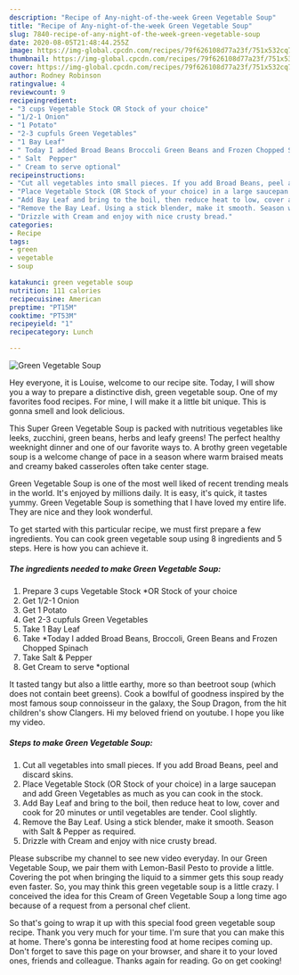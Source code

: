 ```yaml
---
description: "Recipe of Any-night-of-the-week Green Vegetable Soup"
title: "Recipe of Any-night-of-the-week Green Vegetable Soup"
slug: 7840-recipe-of-any-night-of-the-week-green-vegetable-soup
date: 2020-08-05T21:48:44.255Z
image: https://img-global.cpcdn.com/recipes/79f626108d77a23f/751x532cq70/green-vegetable-soup-recipe-main-photo.jpg
thumbnail: https://img-global.cpcdn.com/recipes/79f626108d77a23f/751x532cq70/green-vegetable-soup-recipe-main-photo.jpg
cover: https://img-global.cpcdn.com/recipes/79f626108d77a23f/751x532cq70/green-vegetable-soup-recipe-main-photo.jpg
author: Rodney Robinson
ratingvalue: 4
reviewcount: 9
recipeingredient:
- "3 cups Vegetable Stock OR Stock of your choice"
- "1/2-1 Onion"
- "1 Potato"
- "2-3 cupfuls Green Vegetables"
- "1 Bay Leaf"
- " Today I added Broad Beans Broccoli Green Beans and Frozen Chopped Spinach"
- " Salt  Pepper"
- " Cream to serve optional"
recipeinstructions:
- "Cut all vegetables into small pieces. If you add Broad Beans, peel and discard skins."
- "Place Vegetable Stock (OR Stock of your choice) in a large saucepan and add Green Vegetables as much as you can cook in the stock."
- "Add Bay Leaf and bring to the boil, then reduce heat to low, cover and cook for 20 minutes or until vegetables are tender. Cool slightly."
- "Remove the Bay Leaf. Using a stick blender, make it smooth. Season with Salt &amp; Pepper as required."
- "Drizzle with Cream and enjoy with nice crusty bread."
categories:
- Recipe
tags:
- green
- vegetable
- soup

katakunci: green vegetable soup 
nutrition: 111 calories
recipecuisine: American
preptime: "PT15M"
cooktime: "PT53M"
recipeyield: "1"
recipecategory: Lunch

---
```



![Green Vegetable Soup](https://img-global.cpcdn.com/recipes/79f626108d77a23f/751x532cq70/green-vegetable-soup-recipe-main-photo.jpg)

Hey everyone, it is Louise, welcome to our recipe site. Today, I will show you a way to prepare a distinctive dish, green vegetable soup. One of my favorites food recipes. For mine, I will make it a little bit unique. This is gonna smell and look delicious.

This Super Green Vegetable Soup is packed with nutritious vegetables like leeks, zucchini, green beans, herbs and leafy greens! The perfect healthy weeknight dinner and one of our favorite ways to. A brothy green vegetable soup is a welcome change of pace in a season where warm braised meats and creamy baked casseroles often take center stage.

Green Vegetable Soup is one of the most well liked of recent trending meals in the world. It's enjoyed by millions daily. It is easy, it's quick, it tastes yummy. Green Vegetable Soup is something that I have loved my entire life. They are nice and they look wonderful.


To get started with this particular recipe, we must first prepare a few ingredients. You can cook green vegetable soup using 8 ingredients and 5 steps. Here is how you can achieve it.

<!--inarticleads1-->

##### The ingredients needed to make Green Vegetable Soup:

1. Prepare 3 cups Vegetable Stock *OR Stock of your choice
1. Get 1/2-1 Onion
1. Get 1 Potato
1. Get 2-3 cupfuls Green Vegetables
1. Take 1 Bay Leaf
1. Take  *Today I added Broad Beans, Broccoli, Green Beans and Frozen Chopped Spinach
1. Take  Salt &amp; Pepper
1. Get  Cream to serve *optional


It tasted tangy but also a little earthy, more so than beetroot soup (which does not contain beet greens). Cook a bowlful of goodness inspired by the most famous soup connoisseur in the galaxy, the Soup Dragon, from the hit children&#39;s show Clangers. Hi my beloved friend on youtube. I hope you like my video. 

<!--inarticleads2-->

##### Steps to make Green Vegetable Soup:

1. Cut all vegetables into small pieces. If you add Broad Beans, peel and discard skins.
1. Place Vegetable Stock (OR Stock of your choice) in a large saucepan and add Green Vegetables as much as you can cook in the stock.
1. Add Bay Leaf and bring to the boil, then reduce heat to low, cover and cook for 20 minutes or until vegetables are tender. Cool slightly.
1. Remove the Bay Leaf. Using a stick blender, make it smooth. Season with Salt &amp; Pepper as required.
1. Drizzle with Cream and enjoy with nice crusty bread.


Please subscribe my channel to see new video everyday. In our Green Vegetable Soup, we pair them with Lemon-Basil Pesto to provide a little. Covering the pot when bringing the liquid to a simmer gets this soup ready even faster. So, you may think this green vegetable soup is a little crazy. I conceived the idea for this Cream of Green Vegetable Soup a long time ago because of a request from a personal chef client. 

So that's going to wrap it up with this special food green vegetable soup recipe. Thank you very much for your time. I'm sure that you can make this at home. There's gonna be interesting food at home recipes coming up. Don't forget to save this page on your browser, and share it to your loved ones, friends and colleague. Thanks again for reading. Go on get cooking!
